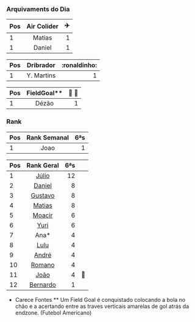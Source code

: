 ### Arquivaments do Dia
|Pos| Air Colider  |:airplane:|  
|:--|:--------:     |---:| 
| 1 | Matias         | 1  |
| 1 | Daniel         | 1  |

|Pos|Dribrador  |:ronaldinho:|  
|:--|:--------:     |---:| 
| 1 | Y. Martins         | 1  |

|Pos|FieldGoal**|:evergreen_tree: :football: |  
|:--|:--------:     |---:| 
| 1 | Dézão | 1  |

### Rank
|Pos| Rank Semanal |6ªs |  
|:--|:--------:    |---:| 
| 1 | Joao         | 1  |

|Pos| Rank Geral      |6ªs    |  |
|:--|:--------: |---:| ---:|
| 1 | [Júlio](https://www.linkedin.com/in/juliolpiva/)                              | 12 ||
| 2 | [Daniel](https://www.linkedin.com/in/mrdanielfsch/)                           | 8 ||
| 3 | [Gustavo](https://www.linkedin.com/in/gustavo-deitos-bernardini-370264145/)   | 8 ||
| 4 | [Matias](https://www.linkedin.com/in/deandreamatias/)                         | 8 ||
| 5 | [Moacir](https://www.linkedin.com/in/moacirosa/)                              | 6 ||
| 6 | [Yuri](https://www.linkedin.com/in/yuri-juppa-3285bb124/)                     | 6 ||
| 7 | Ana*                                                                          | 4 ||
| 8 | [Lulu](https://www.linkedin.com/in/luis-felipe-90666758)                      | 4 ||
| 9 | [André](https://github.com/Milack27)                                          | 4 || 
| 10| [Romano](https://www.linkedin.com/in/romanosw/)                               | 4 ||  
| 11| [João](https://www.linkedin.com/in/jo%C3%A3o-pedro-dos-reis-8923b0a9/)        | 4 |:basketball:|
| 12| [Bernardo](https://www.linkedin.com/in/bhpmurta/)                             | 1 |||
 * Carece Fontes
**  Um Field Goal  é conquistado colocando a bola no chão e a acertando entre as traves verticais amarelas de gol atrás da endzone. (Futebol Americano)
